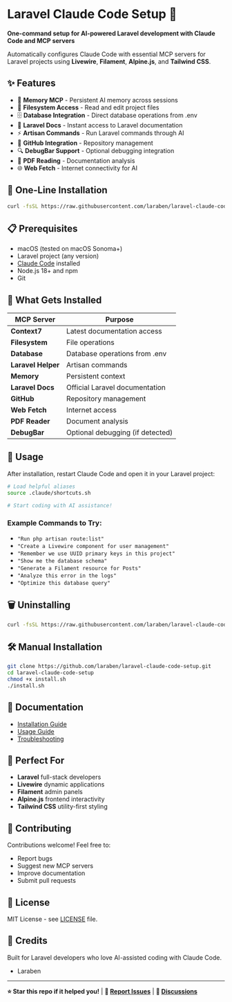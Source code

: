 # Laravel Claude Code Setup 🚀

**One-command setup for AI-powered Laravel development with Claude Code and MCP servers**

Automatically configures Claude Code with essential MCP servers for Laravel projects using **Livewire**, **Filament**, **Alpine.js**, and **Tailwind CSS**.

## ✨ Features

- 🧠 **Memory MCP** - Persistent AI memory across sessions
- 📁 **Filesystem Access** - Read and edit project files  
- 🗄️ **Database Integration** - Direct database operations from .env
- 🎨 **Laravel Docs** - Instant access to Laravel documentation
- ⚡ **Artisan Commands** - Run Laravel commands through AI
- 🐙 **GitHub Integration** - Repository management
- 🔍 **DebugBar Support** - Optional debugging integration
- 📄 **PDF Reading** - Documentation analysis
- 🌐 **Web Fetch** - Internet connectivity for AI

## 🚀 One-Line Installation

```bash
curl -fsSL https://raw.githubusercontent.com/laraben/laravel-claude-code-setup/main/install.sh | bash
```


## 📋 Prerequisites

- macOS (tested on macOS Sonoma+)
- Laravel project (any version)
- [Claude Code](https://claude.ai/code) installed
- Node.js 18+ and npm
- Git

## 🎯 What Gets Installed

| MCP Server | Purpose |
|------------|---------|
| **Context7** | Latest documentation access |
| **Filesystem** | File operations |
| **Database** | Database operations from .env |
| **Laravel Helper** | Artisan commands |
| **Memory** | Persistent context |
| **Laravel Docs** | Official Laravel documentation |
| **GitHub** | Repository management |
| **Web Fetch** | Internet access |
| **PDF Reader** | Document analysis |
| **DebugBar** | Optional debugging (if detected) |

## 🔧 Usage

After installation, restart Claude Code and open it in your Laravel project:

```bash
# Load helpful aliases
source .claude/shortcuts.sh

# Start coding with AI assistance!
```

### Example Commands to Try:
- `"Run php artisan route:list"`
- `"Create a Livewire component for user management"`
- `"Remember we use UUID primary keys in this project"`
- `"Show me the database schema"`
- `"Generate a Filament resource for Posts"`
- `"Analyze this error in the logs"`
- `"Optimize this database query"`

## 🗑️ Uninstalling

```bash
curl -fsSL https://raw.githubusercontent.com/laraben/laravel-claude-code-setup/main/uninstall.sh | bash
```

## 🛠️ Manual Installation

```bash
git clone https://github.com/laraben/laravel-claude-code-setup.git
cd laravel-claude-code-setup
chmod +x install.sh
./install.sh
```

## 📖 Documentation

- [Installation Guide](docs/installation.md)
- [Usage Guide](docs/usage.md)  
- [Troubleshooting](docs/troubleshooting.md)

## 🎯 Perfect For

- **Laravel** full-stack developers
- **Livewire** dynamic applications
- **Filament** admin panels
- **Alpine.js** frontend interactivity
- **Tailwind CSS** utility-first styling

## 🤝 Contributing

Contributions welcome! Feel free to:
- Report bugs
- Suggest new MCP servers
- Improve documentation
- Submit pull requests

## 📄 License

MIT License - see [LICENSE](LICENSE) file.

## 🙏 Credits

Built for Laravel developers who love AI-assisted coding with Claude Code.
- Laraben

---

**⭐ Star this repo if it helped you!** | **🐛 [Report Issues](https://github.com/laraben/laravel-claude-code-setup/issues)** | **💬 [Discussions](https://github.com/laraben/laravel-claude-code-setup/discussions)**